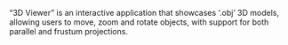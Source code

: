 “3D Viewer” is an interactive application that showcases ‘.obj’ 3D models, allowing users to move, zoom and rotate objects, with support for both parallel and frustum projections.
